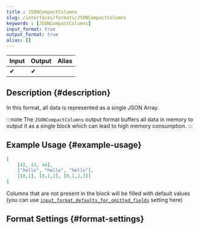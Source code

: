 ```yaml
---
title : JSONCompactColumns
slug: /interfaces/formats/JSONCompactColumns
keywords : [JSONCompactColumns]
input_format: true
output_format: true
alias: []
---
```


| Input | Output | Alias |
|-------|--------|-------|
| ✔     | ✔      |       |

## Description {#description}

In this format, all data is represented as a single JSON Array.

:::note
The `JSONCompactColumns` output format buffers all data in memory to output it as a single block which can lead to high memory consumption.
:::

## Example Usage {#example-usage}

```json
[
	[42, 43, 44],
	["hello", "hello", "hello"],
	[[0,1], [0,1,2], [0,1,2,3]]
]
```

Columns that are not present in the block will be filled with default values (you can use [`input_format_defaults_for_omitted_fields`](/operations/settings/settings-formats.md/#input_format_defaults_for_omitted_fields) setting here)

## Format Settings {#format-settings}

